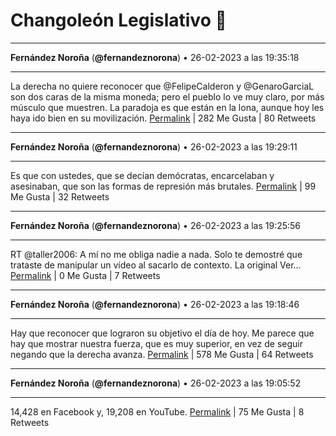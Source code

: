 # Changoleón Legislativo 🙈
*****
**Fernández Noroña** (**@fernandeznorona**) • 26-02-2023 a las 19:35:18
*****
La derecha no quiere reconocer que @FelipeCalderon y @GenaroGarciaL son dos caras de la misma moneda; pero el pueblo lo ve muy claro, por más músculo que muestren. La paradoja es que están en la lona, aunque hoy les haya ido bien en su movilización.
[Permalink](https://twitter.com/fernandeznorona/status/1630048903180713986) | 282 Me Gusta | 80 Retweets
*****
**Fernández Noroña** (**@fernandeznorona**) • 26-02-2023 a las 19:29:11
*****
Es que con ustedes, que se decían demócratas, encarcelaban y asesinaban, que son las formas de represión más brutales.
[Permalink](https://twitter.com/fernandeznorona/status/1630047363971645440) | 99 Me Gusta | 32 Retweets
*****
**Fernández Noroña** (**@fernandeznorona**) • 26-02-2023 a las 19:25:56
*****
RT @taller2006: A mí no me obliga nadie a nada.
Solo te demostré que trataste de manipular un vídeo al sacarlo de contexto.
La original Ver…
[Permalink](https://twitter.com/fernandeznorona/status/1630046547604828160) | 0 Me Gusta | 7 Retweets
*****
**Fernández Noroña** (**@fernandeznorona**) • 26-02-2023 a las 19:18:46
*****
Hay que reconocer que lograron su objetivo el día de hoy. Me parece que hay que mostrar nuestra fuerza, que es muy superior, en vez de seguir negando que la derecha avanza.
[Permalink](https://twitter.com/fernandeznorona/status/1630044746172313600) | 578 Me Gusta | 64 Retweets
*****
**Fernández Noroña** (**@fernandeznorona**) • 26-02-2023 a las 19:05:52
*****
14,428 en Facebook y, 19,208 en YouTube.
[Permalink](https://twitter.com/fernandeznorona/status/1630041496949780480) | 75 Me Gusta | 8 Retweets
